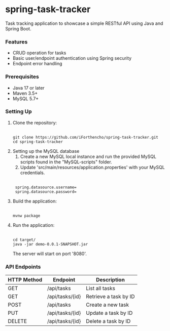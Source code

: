 # spring-task-tracker

Task tracking application to showcase a simple RESTful API using Java and Spring Boot.

### Features

- CRUD operation for tasks
- Basic user/endpoint authentication using Spring security
- Endpoint error handling

### Prerequisites

- Java 17 or later
- Maven 3.5+
- MySQL 5.7+

### Setting Up

1. Clone the repository:
<br><br>
    ```
    git clone https://github.com/iForthencho/spring-task-tracker.git
    cd spring-task-tracker
    ```
2. Setting up the MySQL database
   1. Create a new MySQL local instance and run the provided MySQL scripts found in the "MySQL-scripts" folder.
   2. Update 'src/main/resources/application.properties' with your MySQL credentials.
<br><br>
   ```
    spring.datasource.username=
    spring.datasource.password=
   ```
3. Build the application:
<br><br>
    ```
    mvnw package
    ```
4. Run the application:
<br><br>
    ```
    cd target/
    java -jar demo-0.0.1-SNAPSHOT.jar
    ```
   The server will start on port '8080'.

### API Endpoints
| HTTP Method | Endpoint | Description |
| --- | --- | --- |
| GET | /api/tasks | List all tasks |
| GET | /api/tasks/{id} | Retrieve a task by ID |
| POST | /api/tasks | Create a new task |
| PUT | /api/tasks/{id} | Update a task by ID |
| DELETE | /api/tasks/{id} | Delete a task by ID |

